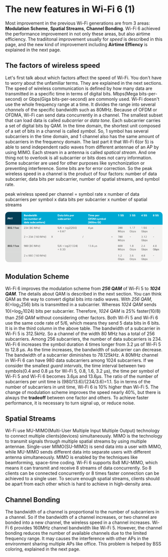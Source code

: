 # The new features in Wi-Fi 6 (1)
Most improvement in the previous Wi-Fi generations are from 3 areas: **Modulation Scheme**, **Spatial Streams**, **Channel Bonding**. Wi-Fi 6 achieved the performance improvement in not only these areas, but also airtime efficiency. The tradiitonal improvement usually for *speed* is described in this page, and the new kind of improvement including **Airtime Effiency** is explained in the next page.

## The factors of wireless speed

Let's first talk about which factors affect the speed of Wi-Fi. You don't have to worry about the unfamiliar terms. They are explained in the next sections. The speed of wireless communication is defined by how many data are transmitted in a specific time in terms of digital bits. Mbps(Mega bits-per-second) or Gbps(Giga bits-per-second) are commonly used.
Wi-Fi doesn't use the whole frequency range at a time. It divides the range into several *channels* of the specific bandwidth such as 80MHz. Because of OFDM or OFDMA, Wi-Fi can send data concurrently in a channel. The smallest subset that can load data is called *subcarrier* or *data tone*. Each subcarrier carries a set of digital bits by QAM. In the time domain, the shortest unit composed of a set of bits in a channel is called *symbol*. So, 1 symbol has several subcarriers in the time domain, and 1 channel also has the same amount of subcarriers in the frequency domain.
The last part it that Wi-Fi 6(or 5) is able to send independent radio waves from different antennae of an AP by using MIMO. Each stream in a antenna is called *spatical stream*. And one thing not to overlook is all subcarrier or bits does not carry information. Some subcarrier are used for other purposes like synchonization or preventing interference. Some bits are for error correction.
So the peak wireless speed in a channel is the product of four factors: number of data subcarrier, data bits per subcarrier, number of spatial streams, and symbol rate.

peak wireless speed per channel = symbol rate x number of data subcarriers per symbol x data bits per subcarrier x number of spatial streams

![table](assets/images/2-1-speed-table.png)

## Modulation Scheme

Wi-Fi 6 improves the modulation scheme from ***256 QAM*** of Wi-Fi 5 to ***1024 QAM***. The details about QAM is described in the next section. You can think QAM as the way to convert digital bits into radio waves. With *256 QAM*, 8(=log<sub>2</sub>256) bits is transmitted in a subcarrier. Whereas *1024 QAM* sends 10(=log<sub>2</sub>1024) bits per subcarrier. Therefore, *1024 QAM* is 25% faster(10/8) than *256 QAM* without considering other factors. Both Wi-Fi 5 and Wi-Fi 6 use the same code rate of 5/6, which means they send 5 data bits in 6 bits. It is in the third column in the above table.
The bandwidth of a subcarrier in Wi-Fi 5 is 312.5kHz. So a channel of the width 80 MHz has a total of 256 subcarriers. Among 256 subcarriers, the number of data subcarriers is 234. Wi-Fi 6 increases the symbol duration 4 times longer from 3.2 μs of Wi-Fi 5 to 12.8 μs. As the time increases, the bandwidth of subcarrier can decrease. The bandwidth of a subcarrier diminishes to 78.125kHz. A 80MHz channel in Wi-Fi 6 can have 980 data subcarriers among 1024 subcarriers. If we consider the smallest *guard intervals*, the time interval between two symbols(0.4 and 0.8 μs for Wi-Fi 5, 0.8, 1.6, 3.2 μs), the time per symbol of Wi-Fi 5 and Wi-Fi 6 becomes 3.6μs and 13.6μs. The ratio of the number of subcarriers per unit time is (980/13.6)/(234/3.6)=1.1. So in terms of the number of subcarriers in unit time, Wi-Fi 6 is 10% higher than Wi-Fi 5.
The change of modulation scheme improves the speed nearly 40%, but there is always the **tradeoff** between one factor and others. To achieve faster performance, it is necessary to turn signal up, or reduce noise.

## Spatial Streams
Wi-Fi use MU-MIMO(Multi-User Multiple Input Multiple Output) technology to connect multiple clients(devices) simultaneously. MIMO is the technology to transmit signals through multiple spatial streams by using multiple antennae. Single-user MIMO(SU-MIMO) is send data into a user with MIMO, while MU-MIMO sends different data into separate users with different antenna simultaneously. MIMO is enabled by the techniques like beamforming, space-time coding.
Wi-Fi 6 supports 8x8 MU-MIMO, which means it can transmit and receive 8 streams of data concurrently. So 8 clients can be connected concurrently or 8 times faster connection can be achieved to a single user. To secure enough spatial streams, clients should be apart from each other which is hard to achieve in high-density area.

## Channel Bonding
The bandwidth of a channel is proportional to the number of subcarriers in a channel. So if the bandwidth of a channel increases, or two channel are bonded into a new channel, the wireless speed in a channel increases. Wi-Fi 6 provides 160MHz channel bandwidth like Wi-Fi 5. However, the channel bonding reduces the number of available channels due to the limited frequency range. It may causes the interference with other APs in the environment sharing multiple APs like office. This problem is helped by BSS coloring, explained in the next page.

